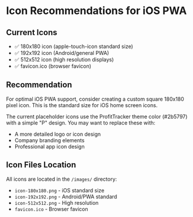 # Icon Recommendations for iOS PWA

## Current Icons
- ✅ 180x180 icon (apple-touch-icon standard size)
- ✅ 192x192 icon (Android/general PWA)
- ✅ 512x512 icon (high resolution displays)
- ✅ favicon.ico (browser favicon)

## Recommendation
For optimal iOS PWA support, consider creating a custom square 180x180 pixel icon. This is the standard size for iOS home screen icons.

The current placeholder icons use the ProfitTracker theme color (#2b5797) with a simple "P" design. You may want to replace these with:
- A more detailed logo or icon design
- Company branding elements
- Professional app icon design

## Icon Files Location
All icons are located in the `/images/` directory:
- `icon-180x180.png` - iOS standard size
- `icon-192x192.png` - Android/PWA standard
- `icon-512x512.png` - High resolution
- `favicon.ico` - Browser favicon
